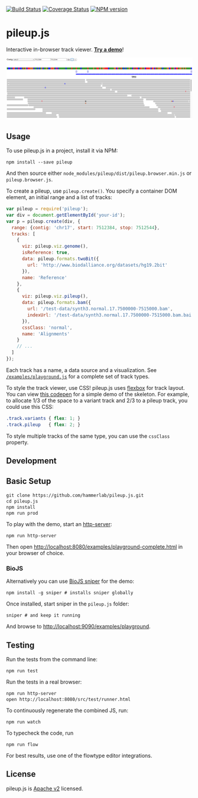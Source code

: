 [![Build Status](https://travis-ci.org/hammerlab/pileup.js.svg?branch=travis-flow)](https://travis-ci.org/hammerlab/pileup.js) [![Coverage Status](https://coveralls.io/repos/hammerlab/pileup.js/badge.svg?branch=master)](https://coveralls.io/r/hammerlab/pileup.js?branch=master) [![NPM version](http://img.shields.io/npm/v/pileup.svg)](https://www.npmjs.org/package/pileup)

# pileup.js
Interactive in-browser track viewer. [**Try a demo**][demo]!

![pileup.js screenshot](./pileup-screenshot.png)

## Usage

To use pileup.js in a project, install it via NPM:

    npm install --save pileup

And then source either `node_modules/pileup/dist/pileup.browser.min.js` or `pileup.browser.js`.

To create a pileup, use `pileup.create()`. You specify a container DOM element,
an initial range and a list of tracks:

```javascript
var pileup = require('pileup');
var div = document.getElementById('your-id');
var p = pileup.create(div, {
  range: {contig: 'chr17', start: 7512384, stop: 7512544},
  tracks: [
    {
      viz: pileup.viz.genome(),
      isReference: true,
      data: pileup.formats.twoBit({
        url: 'http://www.biodalliance.org/datasets/hg19.2bit'
      }),
      name: 'Reference'
    },
    {
      viz: pileup.viz.pileup(),
      data: pileup.formats.bam({
        url: '/test-data/synth3.normal.17.7500000-7515000.bam',
        indexUrl: '/test-data/synth3.normal.17.7500000-7515000.bam.bai'
      }),
      cssClass: 'normal',
      name: 'Alignments'
    }
    // ...
  ]
});
```

Each track has a name, a data source and a visualization. See
[`/examples/playground.js`](/examples/playground.js) for a complete set of
track types.

To style the track viewer, use CSS! pileup.js uses [flexbox][] for track
layout. You can view [this codepen][layout] for a simple demo of the skeleton.
For example, to allocate 1/3 of the space to a variant track and 2/3 to a
pileup track, you could use this CSS:

```css
.track.variants { flex: 1; }
.track.pileup   { flex: 2; }
```

To style multiple tracks of the same type, you can use the `cssClass` property.

## Development

## Basic Setup

    git clone https://github.com/hammerlab/pileup.js.git
    cd pileup.js
    npm install
    npm run prod

To play with the demo, start an [http-server][hs]:

    npm run http-server

Then open [http://localhost:8080/examples/playground-complete.html](http://localhost:8080/examples/playground-complete.html) in your browser of choice.

### BioJS

Alternatively you can use [BioJS sniper][sniper] for the demo:

    npm install -g sniper # installs sniper globally

Once installed, start sniper in the `pileup.js` folder:

    sniper # and keep it running

And browse to [http://localhost:9090/examples/playground](http://localhost:9090/examples/playground).

## Testing

Run the tests from the command line:

    npm run test

Run the tests in a real browser:

    npm run http-server
    open http://localhost:8080/src/test/runner.html

To continuously regenerate the combined JS, run:

    npm run watch

To typecheck the code, run

    npm run flow

For best results, use one of the flowtype editor integrations.

## License

pileup.js is [Apache v2](/LICENSE) licensed.

[sniper]: https://github.com/biojs/sniper
[hs]: https://github.com/nodeapps/http-server
[layout]: http://codepen.io/anon/pen/VLzbBe?editors=110
[flexbox]: https://developer.mozilla.org/en-US/docs/Web/Guide/CSS/Flexible_boxes
[demo]: http://www.hammerlab.org/pileup/

